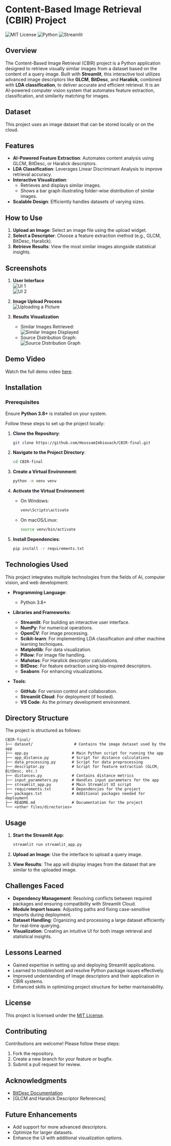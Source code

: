 # Content-Based Image Retrieval (CBIR) Project

![MIT License](https://img.shields.io/badge/License-MIT-blue.svg)
![Python](https://img.shields.io/badge/Python-3.8+-brightgreen.svg)
![Streamlit](https://img.shields.io/badge/Built%20With-Streamlit-orange.svg)

## Overview

The Content-Based Image Retrieval (CBIR) project is a Python application designed to retrieve visually similar images from a dataset based on the content of a query image. Built with **Streamlit**, this interactive tool utilizes advanced image descriptors like **GLCM**, **BitDesc**, and **Haralick**, combined with **LDA classification**, to deliver accurate and efficient retrieval. It is an AI-powered computer vision system that automates feature extraction, classification, and similarity matching for images.

## Dataset

This project uses an image dataset that can be stored locally or on the cloud.

## Features

- **AI-Powered Feature Extraction**: Automates content analysis using GLCM, BitDesc, or Haralick descriptors.
- **LDA Classification**: Leverages Linear Discriminant Analysis to improve retrieval accuracy.
- **Interactive Visualization**:
  - Retrieves and displays similar images.
  - Shows a bar graph illustrating folder-wise distribution of similar images.
- **Scalable Design**: Efficiently handles datasets of varying sizes.

## How to Use

1. **Upload an Image**: Select an image file using the upload widget.
2. **Select a Descriptor**: Choose a feature extraction method (e.g., GLCM, BitDesc, Haralick).
3. **Retrieve Results**: View the most similar images alongside statistical insights.

## Screenshots

1. **User Interface**  
   ![UI 1](screenshots/UI%201.png)  
   ![UI 2](screenshots/UI%202.png)

2. **Image Upload Process**  
   ![Uploading a Picture](screenshots/uploading%20a%20picture.png)

3. **Results Visualization**
   - Similar Images Retrieved:  
     ![Similar Images Displayed](screenshots/similar%20images%20displayed.png)
   - Source Distribution Graph:  
     ![Source Distribution Graph](screenshots/source%20distribution%20graph.png)

## Demo Video

Watch the full demo video [here](https://www.youtube.com/watch?v=tAgrRCHSZtg).

## Installation

### Prerequisites

Ensure **Python 3.8+** is installed on your system.

Follow these steps to set up the project locally:

1. **Clone the Repository**:

   ```bash
   git clone https://github.com/HoussamImhiouach/CBIR-final.git
   ```

2. **Navigate to the Project Directory**:

   ```bash
   cd CBIR-final
   ```

3. **Create a Virtual Environment**:

   ```bash
   python -m venv venv
   ```

4. **Activate the Virtual Environment**:

   - On Windows:
     ```bash
     venv\Scripts\activate
     ```
   - On macOS/Linux:
     ```bash
     source venv/bin/activate
     ```

5. **Install Dependencies**:
   ```bash
   pip install -r requirements.txt
   ```

## Technologies Used

This project integrates multiple technologies from the fields of AI, computer vision, and web development:

- **Programming Language**:

  - Python 3.8+

- **Libraries and Frameworks**:

  - **Streamlit**: For building an interactive user interface.
  - **NumPy**: For numerical operations.
  - **OpenCV**: For image processing.
  - **Scikit-learn**: For implementing LDA classification and other machine learning techniques.
  - **Matplotlib**: For data visualization.
  - **Pillow**: For image file handling.
  - **Mahotas**: For Haralick descriptor calculations.
  - **BitDesc**: For feature extraction using bio-inspired descriptors.
  - **Seaborn**: For enhancing visualizations.

- **Tools**:
  - **GitHub**: For version control and collaboration.
  - **Streamlit Cloud**: For deployment (if hosted).
  - **VS Code**: As the primary development environment.

## Directory Structure

The project is structured as follows:

```
CBIR-final/
├── dataset/                  # Contains the image dataset used by the app
├── app.py                   # Main Python script for running the app
├── app_distance.py          # Script for distance calculations
├── data_processing.py       # Script for data preprocessing
├── descriptor.py            # Script for feature extraction (GLCM, BitDesc, etc.)
├── distances.py             # Contains distance metrics
├── input_parameters.py      # Handles input parameters for the app
├── streamlit_app.py         # Main Streamlit UI script
├── requirements.txt         # Dependencies for the project
├── packages.txt             # Additional packages needed for deployment
├── README.md                # Documentation for the project
└── <other files/directories>
```

## Usage

1. **Start the Streamlit App**:

   ```bash
   streamlit run streamlit_app.py
   ```

2. **Upload an Image**: Use the interface to upload a query image.

3. **View Results**: The app will display images from the dataset that are similar to the uploaded image.

## Challenges Faced

- **Dependency Management**: Resolving conflicts between required packages and ensuring compatibility with Streamlit Cloud.
- **Module Import Issues**: Adjusting paths and fixing case-sensitive imports during deployment.
- **Dataset Handling**: Organizing and processing a large dataset efficiently for real-time querying.
- **Visualization**: Creating an intuitive UI for both image retrieval and statistical insights.

## Lessons Learned

- Gained expertise in setting up and deploying Streamlit applications.
- Learned to troubleshoot and resolve Python package issues effectively.
- Improved understanding of image descriptors and their application in CBIR systems.
- Enhanced skills in optimizing project structure for better maintainability.

## License

This project is licensed under the [MIT License](LICENSE).

## Contributing

Contributions are welcome! Please follow these steps:

1. Fork the repository.
2. Create a new branch for your feature or bugfix.
3. Submit a pull request for review.

## Acknowledgments

- [BitDesc Documentation](https://pypi.org/project/Bitdesc/)
- [GLCM and Haralick Descriptor References]

## Future Enhancements

- Add support for more advanced descriptors.
- Optimize for larger datasets.
- Enhance the UI with additional visualization options.
